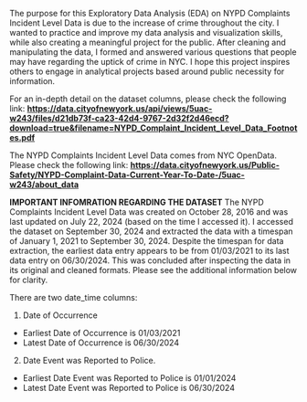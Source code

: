 The purpose for this Exploratory Data Analysis (EDA) on NYPD Complaints Incident Level Data is due to the increase of crime throughout the city. I wanted to practice and improve my data analysis and visualization skills, while also creating a meaningful project for the public. After cleaning and manipulating the data, I formed and answered various questions that people may have regarding the uptick of crime in NYC. I hope this project inspires others to engage in analytical projects based around public necessity for information.

For an in-depth detail on the dataset columns, please check the following link:
**https://data.cityofnewyork.us/api/views/5uac-w243/files/d21db73f-ca23-42d4-9767-2d32f2d46ecd?download=true&filename=NYPD_Complaint_Incident_Level_Data_Footnotes.pdf**

The NYPD Complaints Incident Level Data comes from NYC OpenData. Please check the following link:
**https://data.cityofnewyork.us/Public-Safety/NYPD-Complaint-Data-Current-Year-To-Date-/5uac-w243/about_data**

**IMPORTANT INFOMRATION REGARDING THE DATASET**
The NYPD Complaints Incident Level Data was created on October 28, 2016 and was last updated on July 22, 2024 (based on the time I accessed it). I accessed the dataset on September 30, 2024 and extracted the data with a timespan of January 1, 2021 to September 30, 2024. Despite the timespan for data extraction, the earliest data entry appears to be from 01/03/2021 to its last data entry on 06/30/2024. This was concluded after inspecting the data in its original and cleaned formats. Please see the additional information below for clarity.

There are two date_time columns:
1. Date of Occurrence
- Earliest Date of Occurrence is 01/03/2021
- Latest Date of Occurrence is 06/30/2024

2. Date Event was Reported to Police.
- Earliest Date Event was Reported to Police is 01/01/2024
- Latest Date Event was Reported to Police is 06/30/2024
